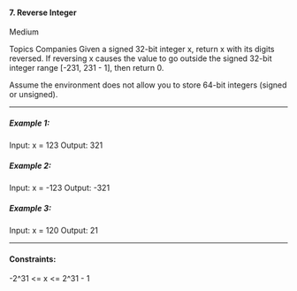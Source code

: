 #### 7. Reverse Integer
Medium

Topics
Companies
Given a signed 32-bit integer x, return x with its digits reversed.
If reversing x causes the value to go outside the signed 32-bit integer range [-231, 231 - 1], then return 0.

Assume the environment does not allow you to store 64-bit integers (signed or unsigned).

 ---

##### Example 1:
Input: x = 123
Output: 321

##### Example 2:
Input: x = -123
Output: -321

##### Example 3:
Input: x = 120
Output: 21

---

#### Constraints:

-2^31 <= x <= 2^31 - 1
